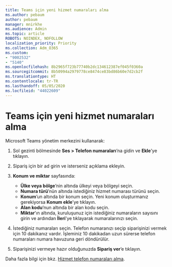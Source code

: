 ```yaml
---
title: Teams için yeni hizmet numaraları alma
ms.author: pebaum
author: pebaum
manager: mnirkhe
ms.audience: Admin
ms.topic: article
ROBOTS: NOINDEX, NOFOLLOW
localization_priority: Priority
ms.collection: Adm_O365
ms.custom:
- "9002532"
- "5140"
ms.openlocfilehash: 8b2965f723b77740b2dc134612387ef045f0360a
ms.sourcegitcommit: 8b50994a2979778ce8474ce83bd86b60e7d2cb2f
ms.translationtype: HT
ms.contentlocale: tr-TR
ms.lasthandoff: 05/05/2020
ms.locfileid: "44022609"
---
```

# <a name="get-new-service-numbers-for-teams"></a>Teams için yeni hizmet numaraları alma

Microsoft Teams yönetim merkezini kullanarak:

1. Sol gezinti bölmesinde **Ses > Telefon numaraları**’na gidin ve **Ekle**’ye tıklayın.
2. Sipariş için bir ad girin ve isterseniz açıklama ekleyin.
3. **Konum ve miktar** sayfasında:

    - **Ülke veya bölge**’nin altında ülkeyi veya bölgeyi seçin.
    - **Numara türü**’nün altında istediğiniz hizmet numarası türünü seçin.
    - **Konum**’un altında bir konum seçin. Yeni konum oluşturmanız gerekiyorsa **Konum ekle**’ye tıklayın.
    - **Alan kodu**’nun altında bir alan kodu seçin.
    - **Miktar**'ın altında, kuruluşunuz için istediğiniz numaraların sayısını girin ve ardından **İleri**'ye tıklayarak numaralarınızı seçin.
    
4. İstediğiniz numaraları seçin. Telefon numaranızı seçip siparişinizi vermek için 10 dakikanız vardır. İşleminiz 10 dakikadan uzun sürerse telefon numaraları numara havuzuna geri döndürülür.
5. Siparişinizi vermeye hazır olduğunuzda **Sipariş ver**’e tıklayın.

Daha fazla bilgi için bkz. [Hizmet telefon numaraları alma](https://docs.microsoft.com/microsoftteams/getting-service-phone-numbers).
